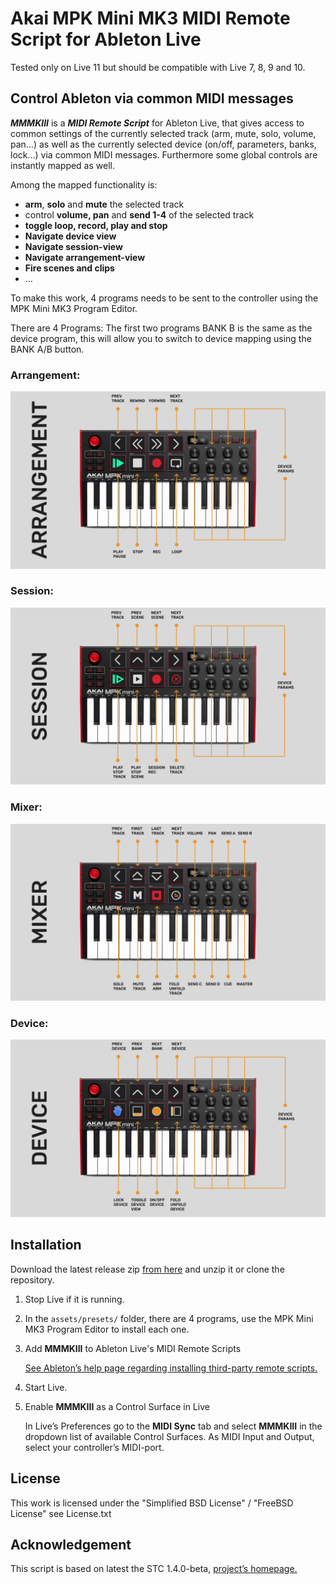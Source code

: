 # Akai MPK Mini MK3 MIDI Remote Script for Ableton Live

Tested only on Live 11 but should be compatible with Live 7, 8, 9 and 10.


## Control Ableton via common MIDI messages

***MMMKIII*** is a ***MIDI Remote Script*** for Ableton Live, that gives access to common settings of the currently selected track (arm, mute, solo, volume, pan…) as well as the currently selected device (on/off, parameters, banks, lock…) via common MIDI messages. Furthermore some global controls are instantly mapped as well.

Among the mapped functionality is:

*	**arm**, **solo** and **mute** the selected track
*	control **volume, pan** and **send 1-4** of the selected track
*	**toggle loop, record, play and stop**
*	**Navigate device view**
*	**Navigate session-view**
*	**Navigate arrangement-view** 
*	**Fire scenes and clips**
*	…

To make this work, 4 programs needs to be sent to the controller using the MPK Mini MK3 Program Editor.

There are 4 Programs: The first two programs BANK B is the same as the device program, this will allow you to switch to device mapping using the BANK A/B button.

### Arrangement:
![Arragenement Setup](assets/images/ARRANGEMENT%20SETUP.png)

### Session:
![image description](assets/images/SESSION%20SETUP.png)

### Mixer:
![image description](assets/images/MIXER%20SETUP.png)

### Device:
![image description](assets/images/DEVICE%20SETUP.png)



## Installation


Download the latest release zip [from here](https://github.com/SlyBouhafs/MMMKIII/releases/latest) and unzip it or clone the repository.

1.	Stop Live if it is running.
2.	In the `assets/presets/` folder, there are 4 programs, use the MPK Mini MK3 Program Editor to install each one.
3.	Add **MMMKIII** to Ableton Live's MIDI Remote Scripts

	[See Ableton’s help page regarding installing third-party remote scripts.](https://help.ableton.com/hc/en-us/articles/209072009-Installing-third-party-remote-scripts)

4.	Start Live.
5.	Enable **MMMKIII** as a Control Surface in Live

	In Live’s Preferences go to the **MIDI Sync** tab and select **MMMKIII** in the dropdown list of available Control Surfaces. As MIDI Input and Output, select your controller’s MIDI-port.
	


## License

This work is licensed under the "Simplified BSD License" / "FreeBSD License"
see License.txt



## Acknowledgement

This script is based on latest the STC 1.4.0-beta, [project’s homepage.](http://stc.wiffbi.com/)
